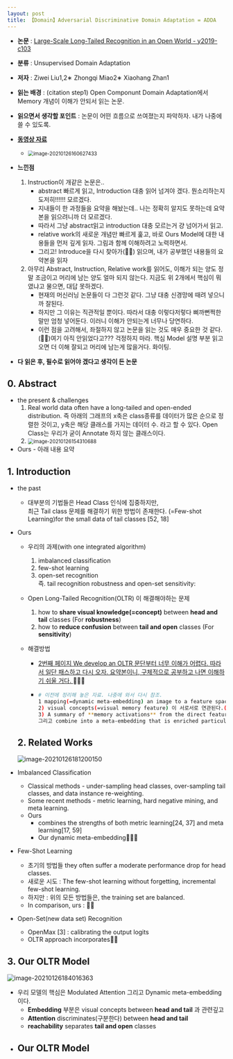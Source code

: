 ```yaml
---
layout: post
title: 【Domain】Adversarial Discriminative Domain Adaptation = ADDA 
---
```


- **논문** : [Large-Scale Long-Tailed Recognition in an Open World - y2019-c103](https://arxiv.org/pdf/1904.05160.pdf)

- **분류** : Unsupervised Domain Adaptation

- **저자** : Ziwei Liu1,2∗ Zhongqi Miao2∗ Xiaohang Zhan1

- **읽는 배경** : (citation step1) Open Componunt Domain Adaptation에서 Memory 개념이 이해가 안되서 읽는 논문. 

- **읽으면서 생각할 포인트** : 논문이 어떤 흐름으로 쓰여졌는지 파악하자. 내가 나중에 쓸 수 있도록.

- **[동영상 자료](https://www.youtube.com/watch?v=A45wrs1g8VA)** 
  - <img src="C:\Users\sb020\AppData\Roaming\Typora\typora-user-images\image-20210126160627433.png" alt="image-20210126160627433" style="zoom:80%;" />

- **느낀점**  
  1. Instruction이 개같은 논문은..
     - abstract 빠르게 읽고, Introduction 대충 읽어 넘겨야 겠다. 뭔소리하는지 도저히!!!!!! 모르겠다. 
     - 지내들이 한 과정들을 요약을 해놨는데.. 나는 정확히 알지도 못하는데 요약본을 읽으려니까 더 모르겠다.
     - 따라서 그냥 abstract읽고 introduction 대충 모르는거 걍 넘어가서 읽고. 
     - relative work의 새로운 개념만 빠르게 훑고, 바로 Ours Model에 대한 내용들을 먼저 깊게 읽자. 그림과 함께 이해하려고 노력하면서. 
     - 그리고! Introduce을 다시 찾아가(👋👋) 읽으며, 내가 공부했던 내용들의 요약본을 읽자 
  2. 아무리 Abstract, Instruction, Relative work를 읽어도, 이해가 되는 양도 정말 조금이고 머리에 남는 양도 얼마 되지 않는다. 지금도 위 2개에서 핵심이 뭐였냐고 물으면, 대답 못하겠다. 
     - 현재의 머신러닝 논문들이 다 그런것 같다. 그냥 대충 신경망에 때려 넣으니까 잘된다. 
     - 하지만 그 이유는 직관적일 뿐이다. 따라서 대충 이렇다저렇다 삐까뻔쩍한 말만 엄청 넣어둔다. 이러니 이해가 안되는게 너무나 당연하다. 
     - 이런 점을 고려해서, 좌절하지 않고 논문을 읽는 것도 매우 중요한 것 같다. (👋👋)여기 아직 안읽었다고??? 걱정하지 마라. 핵심 Model 설명 부분 읽고 오면 더 이해 잘되고 머리에 남는게 많을거다. 화이팅.

- **다 읽은 후, 필수로 읽어야 겠다고 생각이 든 논문**




## 0. Abstract

- the present & challenges
  1. Real world data often have a long-tailed and open-ended distribution. 즉 아래의 그래프의 x축은 class종류를 데이터가 많은 순으로 정렬한 것이고, y축은 해당 클래스를 가지는 데이터 수. 라고 할 수 있다. Open Class는 우리가 굳이 Annotate 하지 않는 클래스이다.
  2. <img src="C:\Users\sb020\AppData\Roaming\Typora\typora-user-images\image-20210126154310688.png" alt="image-20210126154310688" style="zoom: 80%;" />
- Ours - 아래 내용 요약



## 1. Introduction

-  the past	
   -   대부분의 기법들은 Head Class 인식에 집중하지만,   
      최근 Tail class 문제를 해결하기 위한 방법이 존재한다. (=Few-shot Learning)for the small data of tail classes [52, 18]
   
- Ours
   -  우리의 과제(with one integrated algorithm)  
      1) imbalanced classification    
      2) few-shot learning  
      3) open-set recognition  
      즉. tail recognition robustness and open-set sensitivity:
      
   - Open Long-Tailed Recognition(OLTR) 이 해결해야하는 문제  
     1) how to **share visual knowledge(=concept)** between **head and tail** classes (For **robustness**)  
     2) how to **reduce confusion** between **tail and open** classes (For **sensitivity**)     

   - 해결방법 

     - <u>2번째 페이지 We develop an OLTR 문단부터 너무 이해가 어렵다. 따라서 일단 패스하고 다시 오자. 요약본이니, 구체적으로 공부하고 나면 이해하기 쉬울 거다. </u> 👋👋👋

     - ```sh
       # 이전에 정리해 놓은 자료. 나중에 와서 다시 참조.
       1 mapping(=dynamic meta-embedding) an image to a feature space  = **a direct feature** computed(embeded) from the input image from the training data   
       2) visual concepts(=visual memory feature) 이 서로서로 연관된다.(associate with) = A visual memory holds **discriminative centroids**     
       3) A summary of **memory activations** from the direct feature   
       그리고 combine into a meta-embedding that is enriched particularly for the tail class.
       ```

   

   ## 2. Related Works

   ![image-20210126181200150](C:\Users\sb020\AppData\Roaming\Typora\typora-user-images\image-20210126181200150.png)

- Imbalanced Classification
  - Classical methods -  under-sampling head classes, over-sampling tail classes, and data instance re-weighting.
  -  Some recent methods - metric learning, hard negative mining, and meta learning.
  - Ours
    - combines the strengths of both metric learning[24, 37] and meta learning[17, 59]
    - Our dynamic meta-embedding👋👋👋
- Few-Shot Learning
  -  초기의 방법들 they often suffer a moderate performance drop for head classes.
  - 새로운 시도 : The few-shot learning without forgetting,  incremental few-shot learning.
  - 하지만 : 위의 모든 방법들은, the training set are balanced.
  - In comparison, urs : 👋👋
- Open-Set(new data set) Recognition
  -  OpenMax [3] : calibrating the output logits
  - OLTR approach incorporates👋👋



## 3. Our OLTR Model

![image-20210126184016363](C:\Users\sb020\AppData\Roaming\Typora\typora-user-images\image-20210126184016363.png)

- 우리 모델의 핵심은 Modulated Attention 그리고 Dynamic meta-embedding 이다. 
  - **Embedding** 부분은 visual concepts between **head and tail** 과 관련깊고
  - **Attention** discriminates(구분한다) between **head and tail**
  - **reachability** separates **tail and open** classes
- Our OLTR Model
  - 